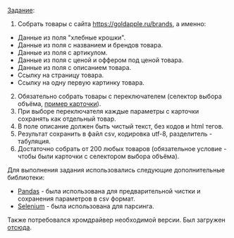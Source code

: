 [Задание](https://drive.google.com/file/d/1rHGKuF-A6WH4kugJqlIYso7XJHY7gSdn/view):

1. Собрать товары с сайта https://goldapple.ru/brands, а именно:
* Данные из поля "хлебные крошки".
* Данные из поля с названием и брендов товара.
* Данные из поля с артикулом.
* Данные из поля с ценой и оффером под ценой товара.
* Данные из поля с описанием товара.
* Ссылку на страницу товара.
* Ссылку на одну первую картинку товара.
2. Обязательно собрать товары с переключателем (селектор выбора объёма, [пример карточки](https://goldapple.ru/10089-80117300002-everyone#sku=80117300001)).
3. При выборе переключателя каждые параметры с карточки сохранять как отдельный товар.
4. В поле описание должен быть чистый текст, без кодов и html тегов.
5. Результат сохранить в файл csv, кодировка utf-8, разделитель - табуляция.
6. Достаточно собрать от 200 любых товаров (обязательное условие - чтобы были карточки с селектором выбора объёма).


Для выполнения задания использовались следующие дополнительные библиотеки:
* [Pandas](https://pandas.pydata.org/docs/index.html) - была использована для предварительной чистки и сохранения параметров в csv формат.
* [Selenium](https://selenium-python.readthedocs.io/installation.html) - была использована для парсинга.

Также потребовался хромдрайвер необходимой версии. Был загружен [отсюда](https://chromedriver.chromium.org/home).

